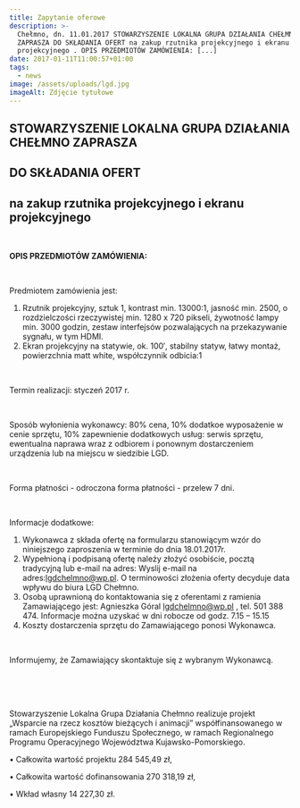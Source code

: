 ```yaml
---
title: Zapytanie oferowe
description: >-
  Chełmno, dn. 11.01.2017 STOWARZYSZENIE LOKALNA GRUPA DZIAŁANIA CHEŁMNO
  ZAPRASZA DO SKŁADANIA OFERT na zakup rzutnika projekcyjnego i ekranu
  projekcyjnego . OPIS PRZEDMIOTÓW ZAMÓWIENIA: [...]
date: 2017-01-11T11:00:57+01:00
tags:
  - news
image: /assets/uploads/lgd.jpg
imageAlt: Zdjęcie tytułowe
---
```

## STOWARZYSZENIE LOKALNA GRUPA DZIAŁANIA CHEŁMNO ZAPRASZA

## DO SKŁADANIA OFERT

## na zakup rzutnika projekcyjnego i ekranu projekcyjnego 

<br>

**OPIS PRZEDMIOTÓW ZAMÓWIENIA:**

<br>

Predmiotem zamówienia jest:

1. Rzutnik projekcyjny, sztuk 1, kontrast min. 13000:1, jasność min. 2500, o rozdzielczości rzeczywistej min. 1280 x 720 pikseli, żywotność lampy min. 3000 godzin, zestaw interfejsów pozwalających na przekazywanie sygnału, w tym HDMI.
2. Ekran projekcyjny na statywie, ok. 100′, stabilny statyw, łatwy montaż, powierzchnia matt white, współczynnik odbicia:1

<br>

Termin realizacji: styczeń 2017 r.

<br>

Sposób wyłonienia wykonawcy: 80% cena, 10% dodatkoe wyposażenie w cenie sprzętu, 10% zapewnienie dodatkowych usług: serwis sprzętu, ewentualna naprawa wraz z odbiorem i ponownym dostarczeniem urządzenia lub na miejscu w siedzibie LGD.

<br>

Forma płatności - odroczona forma płatności - przelew 7 dni.

<br>

Informacje dodatkowe:

1. Wykonawca z składa  ofertę na formularzu stanowiącym wzór do niniejszego zaproszenia w terminie  do dnia 18.01.2017r.
2. Wypełnioną i podpisaną ofertę należy złożyć osobiście, pocztą tradycyjną lub e-mail na adres: Wyslij e-mail na adres:lgdchelmno@wp.pl. O terminowości złożenia oferty decyduje data wpływu do biura LGD Chełmno.
3. Osobą uprawnioną do kontaktowania się z oferentami  z ramienia Zamawiającego jest: Agnieszka Góral lgdchelmno@wp.pl , tel. 501 388 474. Informacje można uzyskać w dni robocze od godz. 7.15 – 15.15
4. Koszty dostarczenia sprzętu do Zamawiającego ponosi Wykonawca.

<br>

Informujemy, że Zamawiający skontaktuje się z wybranym Wykonawcą.

<br>

<br>

<br>

Stowarzyszenie Lokalna Grupa Działania Chełmno realizuje projekt „Wsparcie na rzecz kosztów bieżących i animacji” współfinansowanego w ramach Europejskiego Funduszu Społecznego, w ramach Regionalnego Programu Operacyjnego Województwa Kujawsko-Pomorskiego.

• Całkowita wartość projektu 284 545,49 zł,

• Całkowita wartość dofinansowania 270 318,19 zł,

• Wkład własny 14 227,30 zł.
